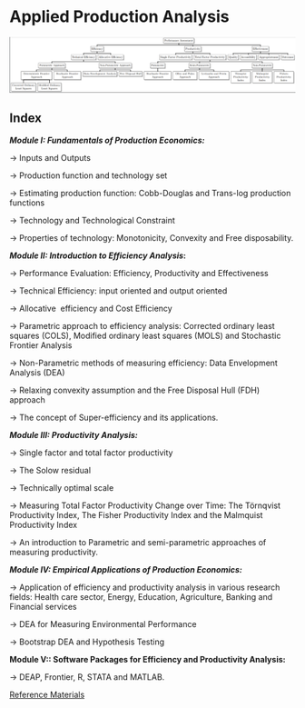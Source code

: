 # Applied Production Analysis

![image.png](image.png)

## Index

***Module I: Fundamentals of Production Economics:***

→ Inputs and Outputs

→ Production function and technology set

→ Estimating production function: Cobb-Douglas and Trans-log production functions

→ Technology and Technological Constraint

→ Properties of technology: Monotonicity, Convexity and Free disposability.

***Module II: Introduction to Efficiency Analysis*:**

→ Performance Evaluation: Efficiency, Productivity and Effectiveness

→ Technical Efficiency: input oriented and output oriented

→ Allocative  efficiency and Cost Efficiency

→ Parametric approach to efficiency analysis: Corrected ordinary least squares (COLS), Modified ordinary least squares (MOLS) and Stochastic Frontier Analysis

→ Non-Parametric methods of measuring efficiency: Data Envelopment Analysis (DEA) 

→ Relaxing convexity assumption and the Free Disposal Hull (FDH) approach

→ The concept of Super-efficiency and its applications.

***Module III: Productivity Analysis:***

→ Single factor and total factor productivity

→ The Solow residual

→ Technically optimal scale

→ Measuring Total Factor Productivity Change over Time: The Törnqvist Productivity Index, The Fisher Productivity Index and the Malmquist Productivity Index

→ An introduction to Parametric and semi-parametric approaches of measuring productivity.

***Module IV: Empirical Applications of Production Economics:***

→ Application of efficiency and productivity analysis in various research fields: Health care sector, Energy, Education, Agriculture, Banking and Financial services

→ DEA for Measuring Environmental Performance

→ Bootstrap DEA and Hypothesis Testing

**Module V:: Software Packages for Efficiency and Productivity Analysis:**

→ DEAP, Frontier, R, STATA and MATLAB.

[Reference Materials](Reference%20Materials%201942a432a5158089ae71f25f5d182334.md)

##

